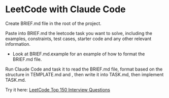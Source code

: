 # LeetCode with Claude Code

Create BRIEF.md file in the root of the project.

Paste into BRIEF.md the leetcode task you want to solve, including the examples, constraints, test cases, starter code and any other relevant information.

- Look at BRIEF.md.example for an example of how to format the BRIEF.md file.

Run Claude Code and task it to read the BRIEF.md file, format based on the structure in TEMPLATE.md and , then write it into TASK.md, then implement TASK.md.

Try it here: [LeetCode Top 150 Interview Questions](https://leetcode.com/studyplan/top-interview-150)